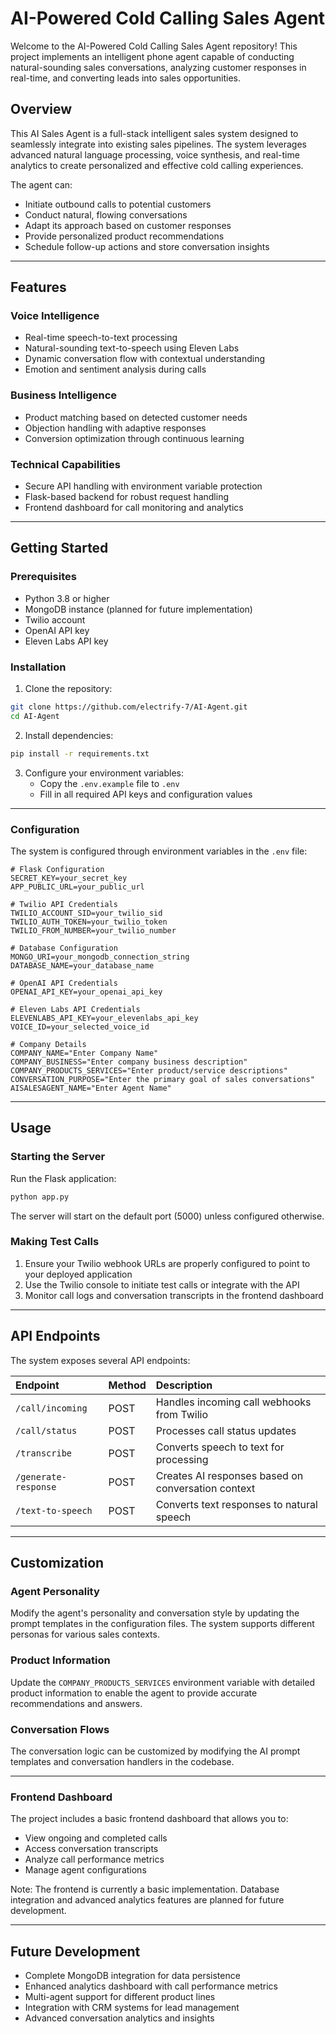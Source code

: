 # AI-Powered Cold Calling Sales Agent

Welcome to the AI-Powered Cold Calling Sales Agent repository! This project implements an intelligent phone agent capable of conducting natural-sounding sales conversations, analyzing customer responses in real-time, and converting leads into sales opportunities.

## Overview

This AI Sales Agent is a full-stack intelligent sales system designed to seamlessly integrate into existing sales pipelines. The system leverages advanced natural language processing, voice synthesis, and real-time analytics to create personalized and effective cold calling experiences.

The agent can:

- Initiate outbound calls to potential customers
- Conduct natural, flowing conversations
- Adapt its approach based on customer responses
- Provide personalized product recommendations
- Schedule follow-up actions and store conversation insights

---

## Features

### Voice Intelligence

- Real-time speech-to-text processing
- Natural-sounding text-to-speech using Eleven Labs
- Dynamic conversation flow with contextual understanding
- Emotion and sentiment analysis during calls


### Business Intelligence

- Product matching based on detected customer needs
- Objection handling with adaptive responses
- Conversion optimization through continuous learning


### Technical Capabilities

- Secure API handling with environment variable protection
- Flask-based backend for robust request handling
- Frontend dashboard for call monitoring and analytics

---

## Getting Started

### Prerequisites

- Python 3.8 or higher
- MongoDB instance (planned for future implementation)
- Twilio account
- OpenAI API key
- Eleven Labs API key


### Installation

1. Clone the repository:
```bash
git clone https://github.com/electrify-7/AI-Agent.git
cd AI-Agent
```
<!--
2. Create and activate a virtual environment:
```bash
python -m venv venv
# On Windows
venv\Scripts\activate
# On macOS/Linux
source venv/bin/activate
```
-->

2. Install dependencies:
```bash
pip install -r requirements.txt
```

3. Configure your environment variables:
    - Copy the `.env.example` file to `.env`
    - Fill in all required API keys and configuration values

---

### Configuration

The system is configured through environment variables in the `.env` file:

```
# Flask Configuration
SECRET_KEY=your_secret_key
APP_PUBLIC_URL=your_public_url  

# Twilio API Credentials
TWILIO_ACCOUNT_SID=your_twilio_sid
TWILIO_AUTH_TOKEN=your_twilio_token
TWILIO_FROM_NUMBER=your_twilio_number

# Database Configuration
MONGO_URI=your_mongodb_connection_string
DATABASE_NAME=your_database_name

# OpenAI API Credentials
OPENAI_API_KEY=your_openai_api_key

# Eleven Labs API Credentials
ELEVENLABS_API_KEY=your_elevenlabs_api_key
VOICE_ID=your_selected_voice_id

# Company Details
COMPANY_NAME="Enter Company Name"
COMPANY_BUSINESS="Enter company business description"
COMPANY_PRODUCTS_SERVICES="Enter product/service descriptions"
CONVERSATION_PURPOSE="Enter the primary goal of sales conversations"
AISALESAGENT_NAME="Enter Agent Name"
```

---

## Usage

### Starting the Server

Run the Flask application:

```bash
python app.py
```

The server will start on the default port (5000) unless configured otherwise.

### Making Test Calls

1. Ensure your Twilio webhook URLs are properly configured to point to your deployed application
2. Use the Twilio console to initiate test calls or integrate with the API
3. Monitor call logs and conversation transcripts in the frontend dashboard

---

## API Endpoints

The system exposes several API endpoints:


| Endpoint | Method | Description |
| :-- | :-- | :-- |
| `/call/incoming` | POST | Handles incoming call webhooks from Twilio |
| `/call/status` | POST | Processes call status updates |
| `/transcribe` | POST | Converts speech to text for processing |
| `/generate-response` | POST | Creates AI responses based on conversation context |
| `/text-to-speech` | POST | Converts text responses to natural speech |

---

## Customization

### Agent Personality

Modify the agent's personality and conversation style by updating the prompt templates in the configuration files. The system supports different personas for various sales contexts.

### Product Information

Update the `COMPANY_PRODUCTS_SERVICES` environment variable with detailed product information to enable the agent to provide accurate recommendations and answers.

### Conversation Flows

The conversation logic can be customized by modifying the AI prompt templates and conversation handlers in the codebase.
<!--
---

## Security

This system handles sensitive customer information and requires proper security measures:

- All API keys should be kept secure in environment variables
- Implement proper authentication for API endpoints
- Ensure GDPR and other regulatory compliance for call recording and data storage
- Regularly rotate API keys and access credentials

---

## Troubleshooting

### Common Issues

1. **Voice quality issues**: Check Eleven Labs configuration and voice selection
2. **Slow response times**: Optimize OpenAI API calls and implement caching
3. **Call connection failures**: Verify Twilio credentials and webhook configurations
4. **Database connection errors**: Check MongoDB connection string and network access
-->
---

### Frontend Dashboard

The project includes a basic frontend dashboard that allows you to:

- View ongoing and completed calls
- Access conversation transcripts
- Analyze call performance metrics
- Manage agent configurations

<p>Note: The frontend is currently a basic implementation. Database integration and advanced analytics features are planned for future development.</p>

---

## Future Development

- Complete MongoDB integration for data persistence
- Enhanced analytics dashboard with call performance metrics
- Multi-agent support for different product lines
- Integration with CRM systems for lead management
- Advanced conversation analytics and insights



[^1]: https://github.com/adam-p/markdown-here/wiki/markdown-cheatsheet

[^2]: https://google.github.io/styleguide/docguide/style.html

[^3]: https://www.markdownguide.org/hacks/

[^4]: https://docs.gitlab.com/ee/user/markdown.html

[^5]: https://www.jetbrains.com/help/hub/markdown-syntax.html

[^6]: https://docs.github.com/github/writing-on-github/getting-started-with-writing-and-formatting-on-github/basic-writing-and-formatting-syntax

[^7]: https://stackoverflow.com/questions/44610355/how-to-create-horizontal-line-in-markdown-using-hexo-framework

[^8]: https://www.shecodes.io/athena/98542-how-to-wrap-text-in-a-readme-file-using-markup

[^9]: https://css-tricks.com/little-stuff-markdown-always-forget-google/

